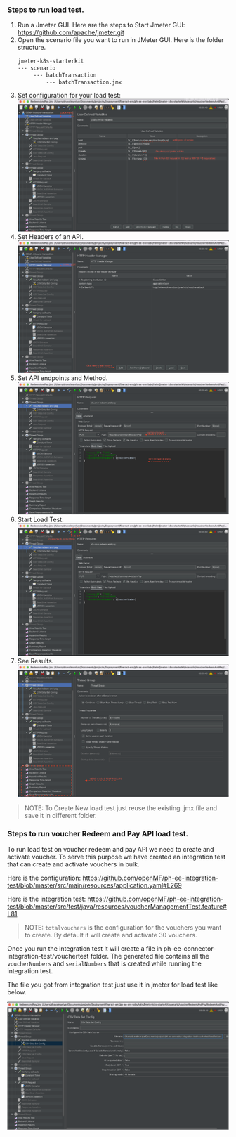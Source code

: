 ### Steps to run load test.

1. Run a Jmeter GUI. Here are the steps to Start Jmeter GUI: https://github.com/apache/jmeter.git
2. Open the scenario file you want to run in JMeter GUI. Here is the folder structure.
   ``` 
   jmeter-k8s-starterkit
   --- scenario
        --- batchTransaction
            --- batchTransaction.jmx
   ```
3. Set configuration for your load test:
![Voucher_load_test_setup.png](voucherRedeemAndPay%2FVoucher_load_test_setup.png)
4. Set Headers of an API.
![Voucher_header_setup.png](voucherRedeemAndPay%2FVoucher_header_setup.png)
5. Set API endpoints and Method.
![voucher_API_spec_setup.png](voucherRedeemAndPay%2Fvoucher_API_spec_setup.png)
6. Start Load Test.
![start_load_test.png](voucherRedeemAndPay%2Fstart_load_test.png)
7. See Results.
![load_test_result.png](voucherRedeemAndPay%2Fload_test_result.png)

> NOTE: To Create New load test just reuse the existing .jmx file and save it in different folder.

### Steps to run voucher Redeem and Pay API load test.

To run load test on voucher redeem and pay API we need to create and activate voucher. To serve this purpose we have created an integration test that can create and activate vouchers in bulk.

Here is the configuration:
https://github.com/openMF/ph-ee-integration-test/blob/master/src/main/resources/application.yaml#L269

Here is the integration test:
https://github.com/openMF/ph-ee-integration-test/blob/master/src/test/java/resources/voucherManagementTest.feature#L81

> NOTE: ```totalvouchers``` is the configuration for the vouchers you want to create. By default it will create and activate 30 vouchers.

Once you run the integration test it will create a file in ph-ee-connector-integration-test/vouchertest folder. The generated file contains all the ```voucherNumbers``` and ```serialNumbers``` that is created while running the integration test.

The file you got from integration test just use it in jmeter for load test like below.

![use_CSV_file.png](voucherRedeemAndPay%2Fuse_CSV_file.png)
